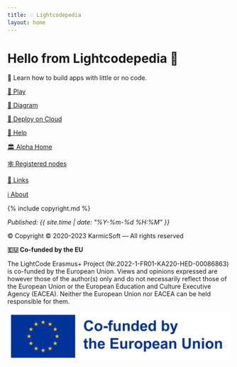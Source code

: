 ```yaml
---
title: 💡 Lightcodepedia
layout: home
---
```


# Hello from Lightcodepedia 👋

📖 Learn how to build apps with little or no code.

[🏀 Play](play.md)

[📐 Diagram](diagram.md)

[🚚 Deploy on Cloud](deploy.md)

[🛟 Help](help.md)

[🏛️ Alpha Home](https://lightcodepedia.org)

[🕸️ Registered nodes](nodes.md)

[🔗 Links](links.md)

[ℹ️ About](about.md)


{% include copyright.md %}

_Published: {{ site.time | date: "%Y-%m-%d %H:%M" }}_

© Copyright
© 2020-2023 KarmicSoft — All rights reserved

**🇪🇺 Co-funded by the EU**

The LightCode Erasmus+ Project (Nr.2022-1-FR01-KA220-HED-00086863) is co-funded by the European Union. Views and opinions expressed are however those of the author(s) only and do not necessarily reflect those of the European Union or the European Education and Culture Executive Agency (EACEA). Neither the European Union nor EACEA can be held responsible for them.

![EU Logo](images/EN_Co-fundedbytheEU_RGB_POS.png)


